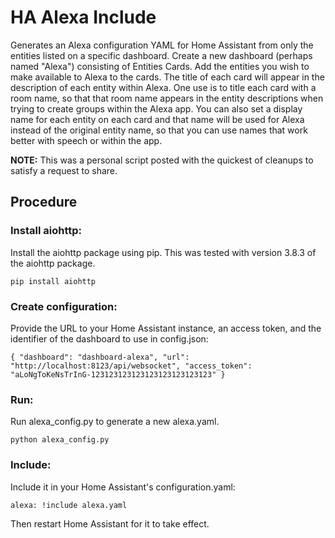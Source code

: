 # HA Alexa Include

Generates an Alexa configuration YAML for Home Assistant from only the entities listed on a specific dashboard. Create a new dashboard (perhaps named "Alexa") consisting of Entities Cards. Add the entities you wish to make available to Alexa to the cards. The title of each card will appear in the description of each entity within Alexa. One use is to title each card with a room name, so that that room name appears in the entity descriptions when trying to create groups within the Alexa app. You can also set a display name for each entity on each card and that name will be used for Alexa instead of the original entity name, so that you can use names that work better with speech or within the app.

**NOTE:** This was a personal script posted with the quickest of cleanups to satisfy a request to share.

## Procedure

### Install aiohttp:

Install the aiohttp package using pip. This was tested with version 3.8.3 of the aiohttp package.

`pip install aiohttp`

### Create configuration:

Provide the URL to your Home Assistant instance, an access token, and the identifier of the dashboard to use in config.json:

`{
    "dashboard": "dashboard-alexa",
    "url": "http://localhost:8123/api/websocket",
    "access_token": "aLoNgToKeNsTrInG-123123123123123123123123123"
}`

### Run: 

Run alexa_config.py to generate a new alexa.yaml.

`python alexa_config.py`

### Include:

Include it in your Home Assistant's configuration.yaml:

`alexa: !include alexa.yaml`

Then restart Home Assistant for it to take effect.